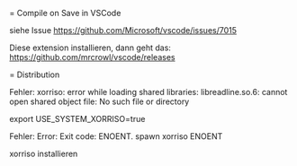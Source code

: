 = Compile on Save in VSCode

siehe Issue https://github.com/Microsoft/vscode/issues/7015

Diese extension installieren, dann geht das: https://github.com/mrcrowl/vscode/releases

= Distribution

Fehler: xorriso: error while loading shared libraries: libreadline.so.6: cannot open shared object file: No such file or directory

export USE_SYSTEM_XORRISO=true

Fehler: Error: Exit code: ENOENT. spawn xorriso ENOENT

xorriso installieren